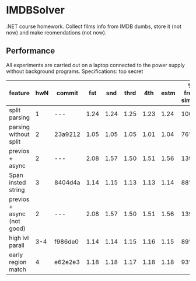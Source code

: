 # IMDBSolver

.NET course homework.
Collect films info from IMDB dumbs, store it (not now) and make reomendations (not now).

## Performance

All experiments are carried out on a laptop connected to the power supply without background programs.
Specifications: top secret

| feature | hwN | commit | fst | snd | thrd | 4th | estm | % from simple |
| ------- | --- | ------ | --- | --- | ---- | --- | ---- | ------------- |
| split parsing | 1 | --- | 1.24 | 1.24 | 1.25 | 1.23 | 1.24 | 100% |
| parsing without split | 2 | 23a9212 | 1.05 | 1.05 | 1.05 | 1.01 | 1.04 | 76% |
| previos + async | 2 | --- | 2.08 | 1.57 | 1.50 | 1.51 | 1.56 | 139% |
| Span insted string | 3 | 8404d4a | 1.14 | 1.15 | 1.13 | 1.13 | 1.14 | 88% |
| previos + async (not good) | 2 | --- | 2.08 | 1.57 | 1.50 | 1.51 | 1.56 | 139% |
| high lvl parall | 3-4 | f986de0 | 1.14 | 1.14 | 1.15 | 1.16 | 1.15 | 89% |
| early region match | 4 | e62e2e3 | 1.18 | 1.18 | 1.17 | 1.18 | 1.18 | 93% |
